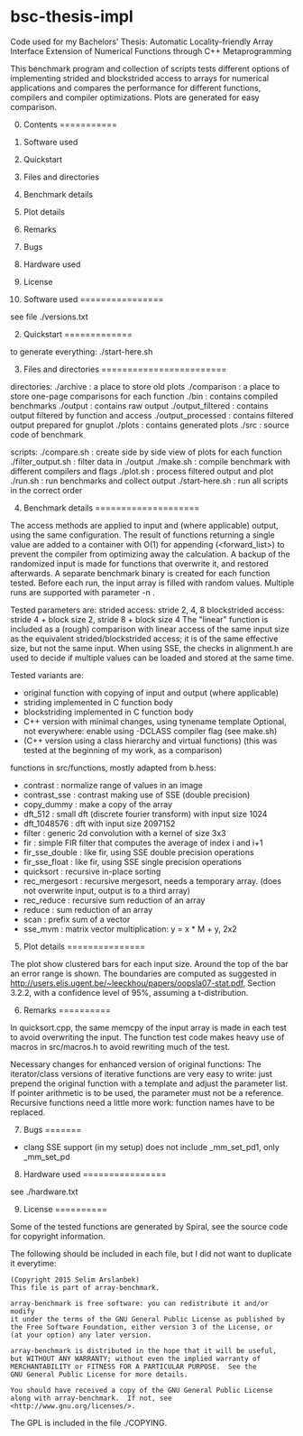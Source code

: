 # bsc-thesis-impl
Code used for my Bachelors' Thesis: Automatic Locality-friendly Array Interface Extension of Numerical Functions through C++ Metaprogramming

This benchmark program and collection of scripts
tests different options of implementing strided and blockstrided access
to arrays for numerical applications and compares the performance
for different functions, compilers and compiler optimizations.
Plots are generated for easy comparison.

0. Contents
===========

1. Software used
2. Quickstart
3. Files and directories
4. Benchmark details
5. Plot details
6. Remarks
7. Bugs
8. Hardware used
9. License


1. Software used
================

see file ./versions.txt


2. Quickstart
=============

to generate everything:
./start-here.sh


3. Files and directories
========================

directories:
./archive          : a place to store old plots
./comparison       : a place to store one-page comparisons for each function
./bin              : contains compiled benchmarks
./output           : contains raw output
./output_filtered  : contains output filtered by function and access
./output_processed : contains filtered output prepared for gnuplot
./plots            : contains generated plots
./src              : source code of benchmark

scripts:
./compare.sh       : create side by side view of plots for each function
./filter_output.sh : filter data in ./output
./make.sh          : compile benchmark with different compilers and flags
./plot.sh          : process filtered output and plot
./run.sh           : run benchmarks and collect output
./start-here.sh    : run all scripts in the correct order


4. Benchmark details
====================

The access methods are applied to input and (where applicable) output,
using the same configuration.
The result of functions returning a single value are added to a container
with O(1) for appending (<forward_list>) to prevent the compiler from
optimizing away the calculation.
A backup of the randomized input is made for functions that overwrite it,
and restored afterwards.
A separate benchmark binary is created for each function tested.
Before each run, the input array is filled with random values.
Multiple runs are supported with parameter -n <runs>.

Tested parameters are:
strided access: stride 2, 4, 8
blockstrided access: stride 4 + block size 2, stride 8 + block size 4
The "linear" function is included as a (rough) comparison with linear
access of the same input size as the equivalent strided/blockstrided 
access; it is of the same effective size, but not the same input.
When using SSE, the checks in alignment.h are used to decide if multiple
values can be loaded and stored at the same time.

Tested variants are:
- original function with copying of input and output (where applicable)
- striding implemented in C function body
- blockstriding implemented in C function body
- C++ version with minimal changes, using tynename template
Optional, not everywhere: enable using -DCLASS compiler flag (see make.sh)
- (C++ version using a class hierarchy and virtual functions)
(this was tested at the beginning of my work, as a comparison)

functions in src/functions, mostly adapted from b.hess:
- contrast       : normalize range of values in an image
- contrast_sse   : contrast making use of SSE (double precision)
- copy_dummy     : make a copy of the array
- dft_512        : small dft (discrete fourier transform) with input size 1024
- dft_1048576    : dft with input size 2097152
- filter         : generic 2d convolution with a kernel of size 3x3
- fir            : simple FIR filter that computes the average of index i and i+1
- fir_sse_double : like fir, using SSE double precision operations
- fir_sse_float  :  like fir, using SSE single precision operations
- quicksort      : recursive in-place sorting
- rec_mergesort  : recursive mergesort, needs a temporary array.
                   (does not overwrite input, output is to a third array)
- rec_reduce     : recursive sum reduction of an array
- reduce         : sum reduction of an array
- scan           : prefix sum of a vector
- sse_mvm        : matrix vector multiplication: y = x * M + y, 2x2

5. Plot details
===============

The plot show clustered bars for each input size.
Around the top of the bar an error range is shown. The boundaries are computed as suggested in
http://users.elis.ugent.be/~leeckhou/papers/oopsla07-stat.pdf, Section 3.2.2,
with a confidence level of 95%, assuming a t-distribution.

6. Remarks
==========

In quicksort.cpp, the same memcpy of the input array is made in each test
to avoid overwriting the input.
The function test code makes heavy use of macros in src/macros.h
to avoid rewriting much of the test.

Necessary changes for enhanced version of original functions:
The iterator/class versions of iterative functions are very easy to write:
just prepend the original function with a template and adjust the
parameter list. If pointer arithmetic is to be used, the parameter must not
be a reference.
Recursive functions need a little more work: function names have to be replaced.

7. Bugs
=======

- clang SSE support (in my setup) does not include _mm_set_pd1, only _mm_set_pd


8. Hardware used
================

see ./hardware.txt


9. License
==========

Some of the tested functions are generated by Spiral, see the source code
for copyright information.

The following should be included in each file,
but I did not want to duplicate it everytime:

    (Copyright 2015 Selim Arslanbek)
    This file is part of array-benchmark.

    array-benchmark is free software: you can redistribute it and/or modify
    it under the terms of the GNU General Public License as published by
    the Free Software Foundation, either version 3 of the License, or
    (at your option) any later version.

    array-benchmark is distributed in the hope that it will be useful,
    but WITHOUT ANY WARRANTY; without even the implied warranty of
    MERCHANTABILITY or FITNESS FOR A PARTICULAR PURPOSE.  See the
    GNU General Public License for more details.

    You should have received a copy of the GNU General Public License
    along with array-benchmark.  If not, see <http://www.gnu.org/licenses/>.

The GPL is included in the file ./COPYING.
